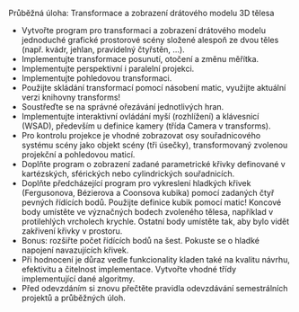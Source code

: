 Průběžná úloha: Transformace a zobrazení drátového modelu 3D tělesa

 * Vytvořte program pro transformaci a zobrazení drátového modelu jednoduché grafické prostorové scény složené alespoň ze dvou těles (např. kvádr, jehlan, pravidelný čtyřstěn, …).
 * Implementujte transformace posunutí, otočení a změnu měřítka.
 * Implementujte perspektivní i paralelní projekci.
 * Implementujte pohledovou transformaci.
 * Použijte skládání transformací pomocí násobení matic, využijte aktuální verzi knihovny transforms!
 * Soustřeďte se na správné ořezávání jednotlivých hran.
 * Implementujte interaktivní ovládání myší (rozhlížení) a klávesnicí (WSAD), především u definice kamery (třída Camera v transforms).
 * Pro kontrolu projekce je vhodné zobrazovat osy souřadnicového systému scény jako objekt scény (tři úsečky), transformovaný zvolenou projekční a pohledovou maticí.
 * Doplňte program o zobrazení zadané parametrické křivky definované v kartézských, sférických nebo cylindrických souřadnicích.
 * Doplňte předcházející program pro vykreslení hladkých křivek (Fergusonova, Bézierova a Coonsova kubika) pomocí zadaných čtyř pevných řídících bodů. Použijte definice kubik pomocí matic! Koncové body umístěte ve význačných bodech zvoleného tělesa, například v protilehlých vrcholech krychle. Ostatní body umístěte tak, aby bylo vidět zakřivení křivky v prostoru.
 * Bonus: rozšiřte počet řídících bodů na šest. Pokuste se o hladké napojení navazujících křivek.
 * Při hodnocení je důraz vedle funkcionality kladen také na kvalitu návrhu, efektivitu a čitelnost implementace. Vytvořte vhodné třídy implementující dané algoritmy.
 * Před odevzdáním si znovu přečtěte pravidla odevzdávání semestrálních projektů a průběžných úloh.